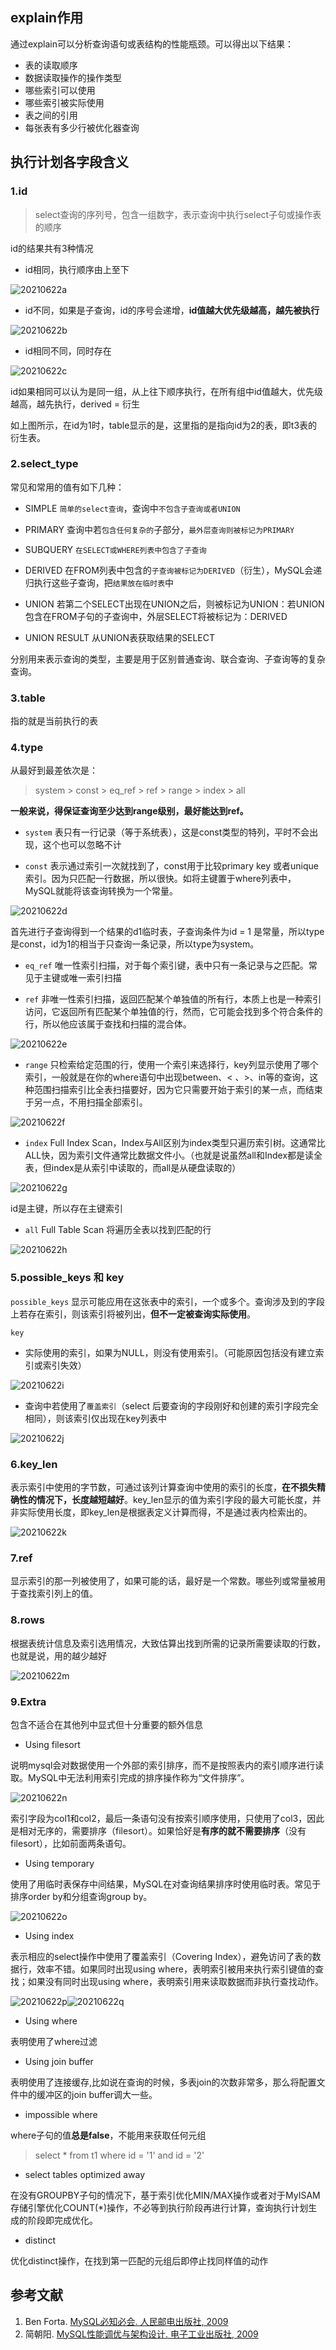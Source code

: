 ## explain作用
通过explain可以分析查询语句或表结构的性能瓶颈。可以得出以下结果：
- 表的读取顺序
- 数据读取操作的操作类型
- 哪些索引可以使用
- 哪些索引被实际使用
- 表之间的引用
- 每张表有多少行被优化器查询
## 执行计划各字段含义
### 1.id

> select查询的序列号，包含一组数字，表示查询中执行select子句或操作表的顺序

id的结果共有3种情况

- id相同，执行顺序由上至下

![20210622a](/images/20210622a.png)

- id不同，如果是子查询，id的序号会递增，**id值越大优先级越高，越先被执行**

![20210622b](/images/20210622b.png)

- id相同不同，同时存在

![20210622c](/images/20210622c.png)

id如果相同可以认为是同一组，从上往下顺序执行，在所有组中id值越大，优先级越高，越先执行，derived = 衍生

如上图所示，在id为1时，table显示的是<derived2>，这里指的是指向id为2的表，即t3表的衍生表。

### 2.select_type
  
常见和常用的值有如下几种：

  - SIMPLE `简单的select查询`，查询中`不包含子查询或者UNION`

  - PRIMARY 查询中若`包含任何复杂的`子部分，`最外层查询则被标记为PRIMARY`

  - SUBQUERY `在SELECT或WHERE列表中包含了子查询`

  - DERIVED 在FROM列表中包含的`子查询被标记为DERIVED`（衍生），MySQL会递归执行这些子查询，把`结果放在临时表`中

  - UNION 若第二个SELECT出现在UNION之后，则被标记为UNION：若UNION包含在FROM子句的子查询中，外层SELECT将被标记为：DERIVED
  
  - UNION RESULT 从UNION表获取结果的SELECT

  分别用来表示查询的类型，主要是用于区别普通查询、联合查询、子查询等的复杂查询。

### 3.table

指的就是当前执行的表

### 4.type

从最好到最差依次是：

> system > const > eq_ref > ref > range > index > all
  
**一般来说，得保证查询至少达到range级别，最好能达到ref。**

- `system` 表只有一行记录（等于系统表），这是const类型的特列，平时不会出现，这个也可以忽略不计
  
- `const` 表示通过索引一次就找到了，const用于比较primary key 或者unique索引。因为只匹配一行数据，所以很快。如将主键置于where列表中，MySQL就能将该查询转换为一个常量。
  
![20210622d](/images/20210622d.png)
  
首先进行子查询得到一个结果的d1临时表，子查询条件为id = 1 是常量，所以type是const，id为1的相当于只查询一条记录，所以type为system。

- `eq_ref` 唯一性索引扫描，对于每个索引键，表中只有一条记录与之匹配。常见于主键或唯一索引扫描

- `ref` 非唯一性索引扫描，返回匹配某个单独值的所有行，本质上也是一种索引访问，它返回所有匹配某个单独值的行，然而，它可能会找到多个符合条件的行，所以他应该属于查找和扫描的混合体。
  
![20210622e](/images/20210622e.png)
  
- `range` 只检索给定范围的行，使用一个索引来选择行，key列显示使用了哪个索引，一般就是在你的where语句中出现between、< 、>、in等的查询，这种范围扫描索引比全表扫描要好，因为它只需要开始于索引的某一点，而结束于另一点，不用扫描全部索引。
  
![20210622f](/images/20210622f.png)

- `index` Full Index Scan，Index与All区别为index类型只遍历索引树。这通常比ALL快，因为索引文件通常比数据文件小。（也就是说虽然all和Index都是读全表，但index是从索引中读取的，而all是从硬盘读取的）

![20210622g](/images/20210622g.png)
  
id是主键，所以存在主键索引
- `all` Full Table Scan 将遍历全表以找到匹配的行
  
![20210622h](/images/20210622h.png)

### 5.possible_keys 和 key

`possible_keys` 显示可能应用在这张表中的索引，一个或多个。查询涉及到的字段上若存在索引，则该索引将被列出，**但不一定被查询实际使用**。

`key`

- 实际使用的索引，如果为NULL，则没有使用索引。（可能原因包括没有建立索引或索引失效）

![20210622i](/images/20210622i.png)

- 查询中若使用了`覆盖索引`（select 后要查询的字段刚好和创建的索引字段完全相同），则该索引仅出现在key列表中

![20210622j](/images/20210622j.png)

### 6.key_len

表示索引中使用的字节数，可通过该列计算查询中使用的索引的长度，**在不损失精确性的情况下，长度越短越好**。key_len显示的值为索引字段的最大可能长度，并非实际使用长度，即key_len是根据表定义计算而得，不是通过表内检索出的。

![20210622k](/images/20210622k.png)

### 7.ref

显示索引的那一列被使用了，如果可能的话，最好是一个常数。哪些列或常量被用于查找索引列上的值。


### 8.rows

根据表统计信息及索引选用情况，大致估算出找到所需的记录所需要读取的行数，也就是说，用的越少越好

![20210622m](/images/20210622m.png)

### 9.Extra

包含不适合在其他列中显式但十分重要的额外信息

- Using filesort

说明mysql会对数据使用一个外部的索引排序，而不是按照表内的索引顺序进行读取。MySQL中无法利用索引完成的排序操作称为“文件排序”。

![20210622n](/images/20210622n.png)

索引字段为col1和col2，最后一条语句没有按索引顺序使用，只使用了col3，因此是相对无序的，需要排序（filesort）。如果恰好是**有序的就不需要排序**（没有filesort），比如前面两条语句。

- Using temporary

使用了用临时表保存中间结果，MySQL在对查询结果排序时使用临时表。常见于排序order by和分组查询group by。

![20210622o](/images/20210622o.png)

- Using index

表示相应的select操作中使用了覆盖索引（Covering Index），避免访问了表的数据行，效率不错。如果同时出现using where，表明索引被用来执行索引键值的查找；如果没有同时出现using where，表明索引用来读取数据而非执行查找动作。
  
![20210622p](/images/20210622p.png)![20210622q](/images/20210622q.png)
  
- Using where

表明使用了where过滤

- Using join buffer

表明使用了连接缓存,比如说在查询的时候，多表join的次数非常多，那么将配置文件中的缓冲区的join buffer调大一些。

- impossible where

where子句的值**总是false**，不能用来获取任何元组

> select * from t1 where id = '1' and id = '2'

- select tables optimized away
  
在没有GROUPBY子句的情况下，基于索引优化MIN/MAX操作或者对于MyISAM存储引擎优化COUNT(*)操作，不必等到执行阶段再进行计算，查询执行计划生成的阶段即完成优化。

- distinct
  
优化distinct操作，在找到第一匹配的元组后即停止找同样值的动作
  
## 参考文献

1. Ben Forta. [MySQL必知必会. 人民邮电出版社, 2009](https://book.douban.com/subject/3354490/)
2. 简朝阳. [MySQL性能调优与架构设计. 电子工业出版社, 2009](https://book.douban.com/subject/3729677/)

